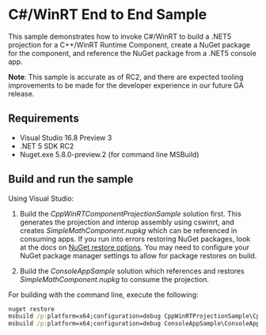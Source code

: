 # C#/WinRT End to End Sample

This sample demonstrates how to invoke C#/WinRT to build a .NET5 projection for a C++/WinRT Runtime Component, create a NuGet package for the component, and reference the NuGet package from a .NET5 console app.

**Note**: This sample is accurate as of RC2, and there are expected tooling improvements to be made for the developer experience in our future GA release.

## Requirements

- Visual Studio 16.8 Preview 3
- .NET 5 SDK RC2
- Nuget.exe 5.8.0-preview.2 (for command line MSBuild)

## Build and run the sample

Using Visual Studio:

1. Build the *CppWinRTComponentProjectionSample* solution first. This generates the projection and interop assembly using cswinrt, and creates *SimpleMathComponent.nupkg* which can be referenced in consuming apps. If you run into errors restoring NuGet packages, look at the docs on [NuGet restore options](https://docs.microsoft.com/nuget/consume-packages/package-restore). You may need to configure your NuGet package manager settings to allow for package restores on build.

2. Build the *ConsoleAppSample* solution which references and restores  *SimpleMathComponent.nupkg* to consume the projection.

For building with the command line, execute the following:

```cmd
nuget restore
msbuild /p:platform=x64;configuration=debug CppWinRTProjectionSample\CppWinRTComponentProjectionSample.sln
msbuild /p:platform=x64;configuration=debug ConsoleAppSample\ConsoleAppSample.sln
```
